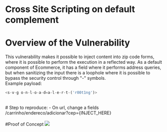 # Cross Site Scripting on default complement

# Overview of the Vulnerability
This vulnerability makes it possible to inject content into zip code forms, where it is possible to perform the execution in a reflected way.
As a default component of Ecommerce, it has a field where it performs address queries, but when sanitizing the input there is a loophole where it is possible to bypass the security control through "-" symbols.
<br>
Example payload:
```javascript
<s-v-g o-n-l-o-a-d=a-l-e-r-t-('r00t1ng')>
```
<br>
# Step to reproduce:
- On url, change a fields /carrinho/endereco/adicionar?cep={INJECT_HERE}
<br> 
<br> 
#Proof of Concept
<img src="https://i.imgur.com/O1Gq62d.png">
